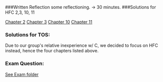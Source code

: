 ###Written Reflection
some reflectioning. -> 30 minutes. 
###Solutions for HFC 2,3, 10, 11

[Chapter 2](../exercises/ex02)
[Chapter 3](../exercises/ex03)
[Chapter 10](../exercises/ex10)
[Chapter 11](../exercises/ex11)



### Solutions for TOS:
Due to our group's relative inexperience w/ C, we decided to focus on HFC instead, hence the four chapters listed above. 
### Exam Question:

[See Exam folder](../Exam)

